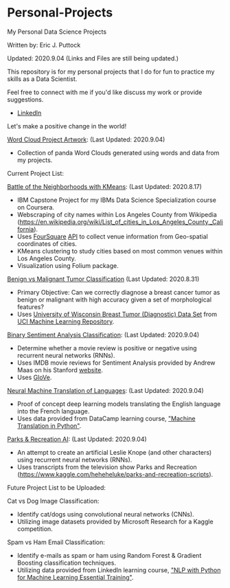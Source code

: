 # Personal-Projects
My Personal Data Science Projects

Written by: Eric J. Puttock

Updated: 2020.9.04 (Links and Files are still being updated.)

This repository is for my personal projects that I do for fun to practice my skills as a Data Scientist.

Feel free to connect with me if you'd like discuss my work or provide suggestions.
- [LinkedIn](https://www.linkedin.com/in/ejputtock/)

Let's make a positive change in the world!

[Word Cloud Project Artwork](https://github.com/EJPanda/Personal-Projects/tree/master/EJP%20-%20Word%20Cloud%20Project%20Artwork): (Last Updated: 2020.9.04)
- Collection of panda Word Clouds generated using words and data from my projects.


Current Project List:

[Battle of the Neighborhoods with KMeans](https://github.com/EJPanda/Personal-Projects/tree/master/EJP%20-%20Battle%20of%20the%20Neighborhoods%20with%20KMeans): (Last Updated: 2020.8.17)
- IBM Capstone Project for my IBMs Data Science Specialization course on Coursera.
- Webscraping of city names within Los Angeles County from Wikipedia (https://en.wikipedia.org/wiki/List_of_cities_in_Los_Angeles_County,_California).
- Uses [FourSquare](https://foursquare.com/) [API](https://developer.foursquare.com/docs/places-api/endpoints/) to collect venue information from Geo-spatial coordinates of cities.
- KMeans clustering to study cities based on most common venues within Los Angeles County.
- Visualization using Folium package.

[Benign vs Malignant Tumor Classification](https://github.com/EJPanda/Personal-Projects/tree/master/EJP%20-%20Benign%20vs%20Malignant%20Tumor%20Classification) (Last Updated: 2020.8.31)
- Primary Objective: Can we correctly diagnose a breast cancer tumor as benign or malignant with high accuracy given a set of morphological features?
- Uses [University of Wisconsin Breast Tumor (Diagnostic) Data Set](https://archive.ics.uci.edu/ml/datasets/Breast+Cancer+Wisconsin+%28Diagnostic%29) from [UCI Machine Learning Repository](https://archive.ics.uci.edu/ml/index.php).

[Binary Sentiment Analysis Classification](https://github.com/EJPanda/Personal-Projects/tree/master/EJP%20-%20Binary%20Sentiment%20Analysis%20Classification): (Last Updated: 2020.9.04)
- Determine whether a movie review is positive or negative using recurrent neural networks (RNNs).
- Uses IMDB movie reviews for Sentiment Analysis provided by Andrew Maas on his Stanford [website](https://ai.stanford.edu/~amaas/data/sentiment/index.html).
- Uses [GloVe](https://nlp.stanford.edu/projects/glove/).

[Neural Machine Translation of Languages](https://github.com/EJPanda/Personal-Projects/tree/master/EJP%20-%20Neural%20Machine%20Translation%20of%20Languages): (Last Updated: 2020.9.04)
- Proof of concept deep learning models translating the English language into the French language.
- Uses data provided from DataCamp learning course, ["Machine Translation in Python"](https://learn.datacamp.com/courses/machine-translation-in-python).

[Parks & Recreation AI](https://github.com/EJPanda/Personal-Projects/tree/master/EJP%20-%20Parks%20%26%20Recreation%20AI): (Last Updated: 2020.9.04)
- An attempt to create an artificial Leslie Knope (and other characters) using recurrent neural networks (RNNs).
- Uses transcripts from the television show Parks and Recreation (https://www.kaggle.com/heheheluke/parks-and-recreation-scripts).

Future Project List to be Uploaded:

Cat vs Dog Image Classification:
- Identify cat/dogs using convolutional neural networks (CNNs).
- Utilizing image datasets provided by Microsoft Research for a Kaggle competition.

Spam vs Ham Email Classification:
- Identify e-mails as spam or ham using Random Forest & Gradient Boosting classification techniques.
- Utilizing data provided from LinkedIn learning course, ["NLP with Python for Machine Learning Essential Training"](https://www.linkedin.com/learning/nlp-with-python-for-machine-learning-essential-training).
